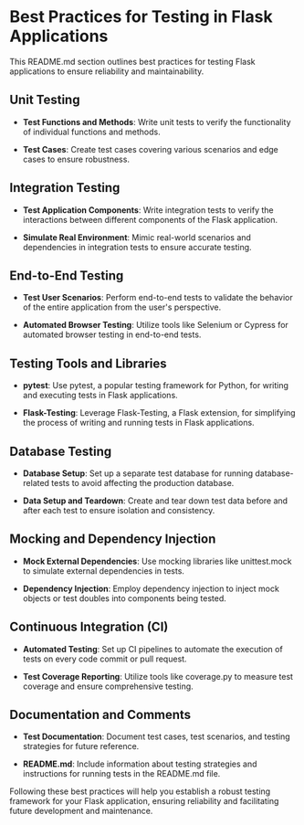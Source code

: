# Best Practices for Testing in Flask Applications

This README.md section outlines best practices for testing Flask applications to ensure reliability and maintainability.

## Unit Testing

- **Test Functions and Methods**: Write unit tests to verify the functionality of individual functions and methods.
  
- **Test Cases**: Create test cases covering various scenarios and edge cases to ensure robustness.

## Integration Testing

- **Test Application Components**: Write integration tests to verify the interactions between different components of the Flask application.
  
- **Simulate Real Environment**: Mimic real-world scenarios and dependencies in integration tests to ensure accurate testing.

## End-to-End Testing

- **Test User Scenarios**: Perform end-to-end tests to validate the behavior of the entire application from the user's perspective.
  
- **Automated Browser Testing**: Utilize tools like Selenium or Cypress for automated browser testing in end-to-end tests.

## Testing Tools and Libraries

- **pytest**: Use pytest, a popular testing framework for Python, for writing and executing tests in Flask applications.
  
- **Flask-Testing**: Leverage Flask-Testing, a Flask extension, for simplifying the process of writing and running tests in Flask applications.

## Database Testing

- **Database Setup**: Set up a separate test database for running database-related tests to avoid affecting the production database.
  
- **Data Setup and Teardown**: Create and tear down test data before and after each test to ensure isolation and consistency.

## Mocking and Dependency Injection

- **Mock External Dependencies**: Use mocking libraries like unittest.mock to simulate external dependencies in tests.
  
- **Dependency Injection**: Employ dependency injection to inject mock objects or test doubles into components being tested.

## Continuous Integration (CI)

- **Automated Testing**: Set up CI pipelines to automate the execution of tests on every code commit or pull request.
  
- **Test Coverage Reporting**: Utilize tools like coverage.py to measure test coverage and ensure comprehensive testing.

## Documentation and Comments

- **Test Documentation**: Document test cases, test scenarios, and testing strategies for future reference.
  
- **README.md**: Include information about testing strategies and instructions for running tests in the README.md file.

Following these best practices will help you establish a robust testing framework for your Flask application, ensuring reliability and facilitating future development and maintenance.
